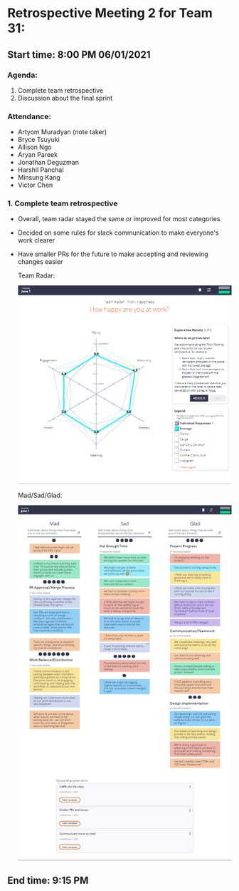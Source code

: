 #  Retrospective Meeting 2 for Team 31:
## Start time: 8:00 PM 06/01/2021

### Agenda: 
1. Complete team retrospective
2. Discussion about the final sprint 
  
### Attendance: 
- Artyom Muradyan (note taker)
- Bryce Tsuyuki
- Allison Ngo
- Aryan Pareek 
- Jonathan Deguzman 
- Harshil Panchal 
- Minsung Kang
- Victor Chen

### 1. Complete team retrospective
- Overall, team radar stayed the same or improved for most categories
- Decided on some rules for slack communication to make everyone's work clearer
- Have smaller PRs for the future to make accepting and reviewing changes easier

  Team Radar:

  ![Our Team Radar](/admin/retrospective/team_radar_2.png)

  Mad/Sad/Glad:
  
  ![Mad/Sad/Glad](/admin/retrospective/mad_sad_glad_2.png)


## End time: 9:15 PM
